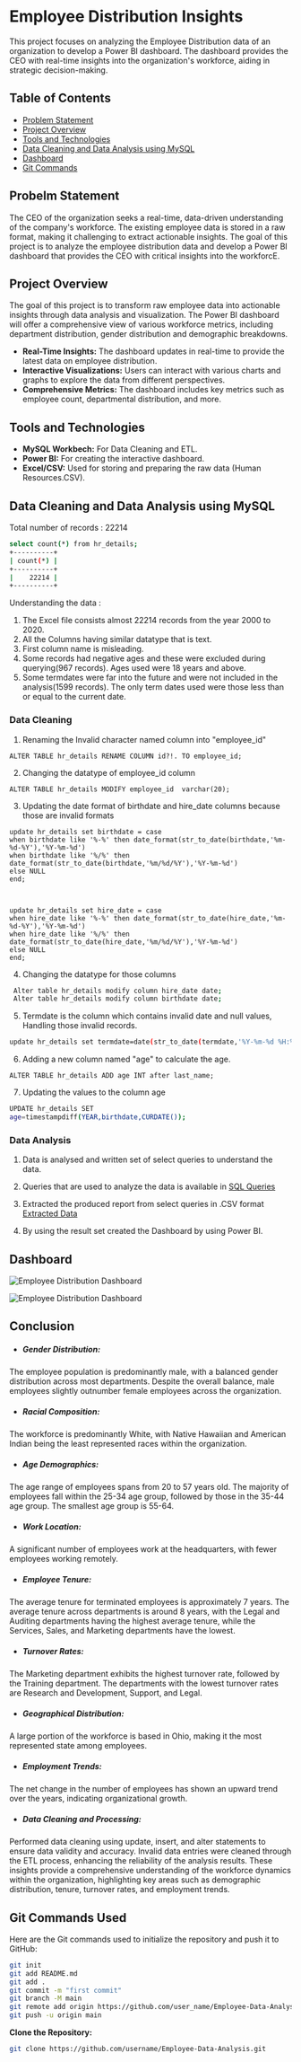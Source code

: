 # Employee Distribution Insights

This project focuses on analyzing the Employee Distribution data of an organization to develop a Power BI dashboard. The dashboard provides the CEO with real-time insights into the organization's workforce, aiding in strategic decision-making.

## Table of Contents
- [Problem Statement](#problem-statement)
- [Project Overview](#key-features)
- [Tools and Technologies](#tools-and-technologies)
- [Data Cleaning and Data Analysis using MySQL](#data-cleaning-and-data-analysis-using-MySQL)
- [Dashboard](#contributing)
- [Git Commands](#git-commands-used)

## Probelm Statement

The CEO of the organization seeks a real-time, data-driven understanding of the company's workforce. The existing employee data is stored in a raw format, making it challenging to extract actionable insights. The goal of this project is to analyze the employee distribution data and develop a Power BI dashboard that provides the CEO with critical insights into the workforcE.
  
## Project Overview

The goal of this project is to transform raw employee data into actionable insights through data analysis and visualization. The Power BI dashboard will offer a comprehensive view of various workforce metrics, including department distribution, gender distribution and demographic breakdowns.

- **Real-Time Insights:** The dashboard updates in real-time to provide the latest data on employee distribution.
- **Interactive Visualizations:** Users can interact with various charts and graphs to explore the data from different perspectives.
- **Comprehensive Metrics:** The dashboard includes key metrics such as employee count, departmental distribution, and more.


## Tools and Technologies

- **MySQL Workbech:** For Data Cleaning and ETL.
- **Power BI:** For creating the interactive dashboard.
- **Excel/CSV:** Used for storing and preparing the raw data (Human Resources.CSV).

## Data Cleaning and Data Analysis using MySQL

Total number of records : 22214
   ```bash
   select count(*) from hr_details;
   +----------+
   | count(*) |
   +----------+
   |    22214 |
   +----------+
   ```
   Understanding the data :
   1. The Excel file consists almost 22214 records from the year 2000 to 2020.
   2. All the Columns having similar datatype that is text.
   3. First column name is misleading.
   4. Some records had negative ages and these were excluded during querying(967 records). Ages used were 18 years and above.
   5. Some termdates were far into the future and were not included in the analysis(1599 records). The only term dates used were those less than or equal to the current date.
      
### Data Cleaning
  1. Renaming the Invalid character named column into "employee_id"
  
    
    ALTER TABLE hr_details RENAME COLUMN ﻿id?!. TO employee_id;
    
    
  2. Changing the datatype of employee_id column
  
    
    ALTER TABLE hr_details MODIFY employee_id  varchar(20);
    

  3. Updating the date format of birthdate and hire_date columns because those are invalid formats
  
    
    update hr_details set birthdate = case
    when birthdate like '%-%' then date_format(str_to_date(birthdate,'%m-%d-%Y'),'%Y-%m-%d')
    when birthdate like '%/%' then date_format(str_to_date(birthdate,'%m/%d/%Y'),'%Y-%m-%d')
    else NULL
    end;
    
    
    
    update hr_details set hire_date = case
    when hire_date like '%-%' then date_format(str_to_date(hire_date,'%m-%d-%Y'),'%Y-%m-%d')
    when hire_date like '%/%' then date_format(str_to_date(hire_date,'%m/%d/%Y'),'%Y-%m-%d')
    else NULL
    end;
    

  4. Changing the datatype for those columns
  
   ```bash
    Alter table hr_details modify column hire_date date; 
    Alter table hr_details modify column birthdate date;
   ```

  5. Termdate is the column which contains invalid date and null values, Handling those invalid records.
   ```bash
   update hr_details set termdate=date(str_to_date(termdate,'%Y-%m-%d %H:%i:%s UTC')) where termdate is not null and termdate != ' ';
   ```
   
  6. Adding a new column named "age" to calculate the age.
  
   ```
   ALTER TABLE hr_details ADD age INT after last_name;
   ```

   7. Updating the values to the column age
    
   ```bash
   UPDATE hr_details SET
   age=timestampdiff(YEAR,birthdate,CURDATE());
   ```

### Data Analysis

   1. Data is analysed and written set of select queries to understand the data.
   
   2. Queries that are used to analyze the data is available in [SQL Queries](https://github.com/shreyasmc1234/Employee-Data-Analysis/tree/main/SQL%20Queries)
   
   3. Extracted the produced report from select queries in .CSV format [Extracted Data](https://github.com/shreyasmc1234/Employee-Data-Analysis/tree/main/Extracted%20data%20from%20MySQL)

   4. By using the result set created the Dashboard by using Power BI.
 
   
## Dashboard
![Employee Distribution Dashboard](https://github.com/shreyasmc1234/Employee-Data-Analysis/blob/12d574c6d099a34fc2aebeb0e4003fc6fc50a780/Power%20BI%20Reports%20and%20Final%20PDF/Employee_Ditribution1.png)

![Employee Distribution Dashboard](https://github.com/shreyasmc1234/Employee-Data-Analysis/blob/main/Power%20BI%20Reports%20and%20Final%20PDF/Employee_Ditribution2.png?raw=true)


## Conclusion
- <h5>Gender Distribution:</h5>

The employee population is predominantly male, with a balanced gender distribution across most departments.
Despite the overall balance, male employees slightly outnumber female employees across the organization.

- <h5>Racial Composition:

The workforce is predominantly White, with Native Hawaiian and American Indian being the least represented races within the organization.

- <h5>Age Demographics:

The age range of employees spans from 20 to 57 years old.
The majority of employees fall within the 25-34 age group, followed by those in the 35-44 age group. The smallest age group is 55-64.

- <h5>Work Location:

A significant number of employees work at the headquarters, with fewer employees working remotely.

- <h5>Employee Tenure:

The average tenure for terminated employees is approximately 7 years.
The average tenure across departments is around 8 years, with the Legal and Auditing departments having the highest average tenure, while the Services, Sales, and Marketing departments have the lowest.

- <h5>Turnover Rates:

The Marketing department exhibits the highest turnover rate, followed by the Training department.
The departments with the lowest turnover rates are Research and Development, Support, and Legal.

- <h5>Geographical Distribution:

A large portion of the workforce is based in Ohio, making it the most represented state among employees.

- <h5>Employment Trends:

The net change in the number of employees has shown an upward trend over the years, indicating organizational growth.

- <h5>Data Cleaning and Processing:

Performed data cleaning using update, insert, and alter statements to ensure data validity and accuracy.
Invalid data entries were cleaned through the ETL process, enhancing the reliability of the analysis results.
These insights provide a comprehensive understanding of the workforce dynamics within the organization, highlighting key areas such as demographic distribution, tenure, turnover rates, and employment trends.

## Git Commands Used

Here are the Git commands used to initialize the repository and push it to GitHub:

```bash
git init
git add README.md
git add .
git commit -m "first commit"
git branch -M main
git remote add origin https://github.com/user_name/Employee-Data-Analysis.git
git push -u origin main
```

**Clone the Repository:**
   ```bash
   git clone https://github.com/username/Employee-Data-Analysis.git
   ```
   

